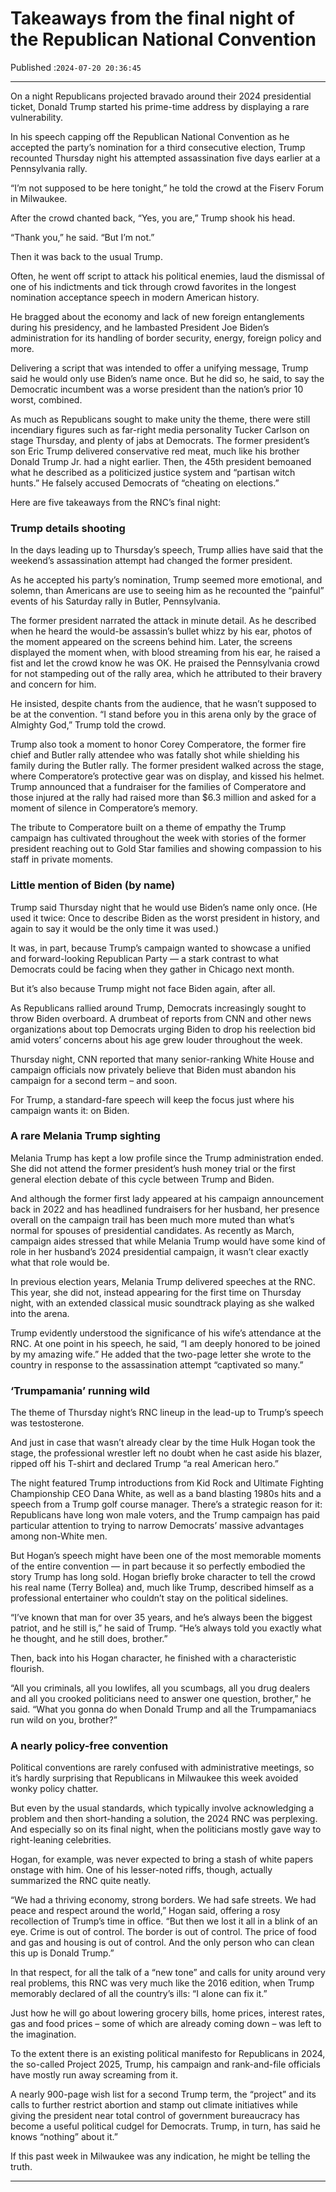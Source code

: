 # Takeaways from the final night of the Republican National Convention

Published :`2024-07-20 20:36:45`

---

On a night Republicans projected bravado around their 2024 presidential ticket, Donald Trump started his prime-time address by displaying a rare vulnerability.

In his speech capping off the Republican National Convention as he accepted the party’s nomination for a third consecutive election, Trump recounted Thursday night his attempted assassination five days earlier at a Pennsylvania rally.

“I’m not supposed to be here tonight,” he told the crowd at the Fiserv Forum in Milwaukee.

After the crowd chanted back, “Yes, you are,” Trump shook his head.

“Thank you,” he said. “But I’m not.”

Then it was back to the usual Trump.

Often, he went off script to attack his political enemies, laud the dismissal of one of his indictments and tick through crowd favorites in the longest nomination acceptance speech in modern American history.

He bragged about the economy and lack of new foreign entanglements during his presidency, and he lambasted President Joe Biden’s administration for its handling of border security, energy, foreign policy and more.

Delivering a script that was intended to offer a unifying message, Trump said he would only use Biden’s name once. But he did so, he said, to say the Democratic incumbent was a worse president than the nation’s prior 10 worst, combined.

As much as Republicans sought to make unity the theme, there were still incendiary figures such as far-right media personality Tucker Carlson on stage Thursday, and plenty of jabs at Democrats. The former president’s son Eric Trump delivered conservative red meat, much like his brother Donald Trump Jr. had a night earlier. Then, the 45th president bemoaned what he described as a politicized justice system and “partisan witch hunts.” He falsely accused Democrats of “cheating on elections.”

Here are five takeaways from the RNC’s final night:

### Trump details shooting

In the days leading up to Thursday’s speech, Trump allies have said that the weekend’s assassination attempt had changed the former president.

As he accepted his party’s nomination, Trump seemed more emotional, and solemn, than Americans are use to seeing him as he recounted the “painful” events of his Saturday rally in Butler, Pennsylvania.

The former president narrated the attack in minute detail. As he described when he heard the would-be assassin’s bullet whizz by his ear, photos of the moment appeared on the screens behind him. Later, the screens displayed the moment when, with blood streaming from his ear, he raised a fist and let the crowd know he was OK. He praised the Pennsylvania crowd for not stampeding out of the rally area, which he attributed to their bravery and concern for him.

He insisted, despite chants from the audience, that he wasn’t supposed to be at the convention. “I stand before you in this arena only by the grace of Almighty God,” Trump told the crowd.

Trump also took a moment to honor Corey Comperatore, the former fire chief and Butler rally attendee who was fatally shot while shielding his family during the Butler rally. The former president walked across the stage, where Comperatore’s protective gear was on display, and kissed his helmet. Trump announced that a fundraiser for the families of Comperatore and those injured at the rally had raised more than $6.3 million and asked for a moment of silence in Comperatore’s memory.

The tribute to Comperatore built on a theme of empathy the Trump campaign has cultivated throughout the week with stories of the former president reaching out to Gold Star families and showing compassion to his staff in private moments.

### Little mention of Biden (by name)

Trump said Thursday night that he would use Biden’s name only once. (He used it twice: Once to describe Biden as the worst president in history, and again to say it would be the only time it was used.)

It was, in part, because Trump’s campaign wanted to showcase a unified and forward-looking Republican Party — a stark contrast to what Democrats could be facing when they gather in Chicago next month.

But it’s also because Trump might not face Biden again, after all.

As Republicans rallied around Trump, Democrats increasingly sought to throw Biden overboard. A drumbeat of reports from CNN and other news organizations about top Democrats urging Biden to drop his reelection bid amid voters’ concerns about his age grew louder throughout the week.

Thursday night, CNN reported that many senior-ranking White House and campaign officials now privately believe that Biden must abandon his campaign for a second term – and soon.

For Trump, a standard-fare speech will keep the focus just where his campaign wants it: on Biden.

### A rare Melania Trump sighting

Melania Trump has kept a low profile since the Trump administration ended. She did not attend the former president’s hush money trial or the first general election debate of this cycle between Trump and Biden.

And although the former first lady appeared at his campaign announcement back in 2022 and has headlined fundraisers for her husband, her presence overall on the campaign trail has been much more muted than what’s normal for spouses of presidential candidates. As recently as March, campaign aides stressed that while Melania Trump would have some kind of role in her husband’s 2024 presidential campaign, it wasn’t clear exactly what that role would be.

In previous election years, Melania Trump delivered speeches at the RNC. This year, she did not, instead appearing for the first time on Thursday night, with an extended classical music soundtrack playing as she walked into the arena.

Trump evidently understood the significance of his wife’s attendance at the RNC. At one point in his speech, he said, “I am deeply honored to be joined by my amazing wife.” He added that the two-page letter she wrote to the country in response to the assassination attempt “captivated so many.”

### ‘Trumpamania’ running wild

The theme of Thursday night’s RNC lineup in the lead-up to Trump’s speech was testosterone.

And just in case that wasn’t already clear by the time Hulk Hogan took the stage, the professional wrestler left no doubt when he cast aside his blazer, ripped off his T-shirt and declared Trump “a real American hero.”

The night featured Trump introductions from Kid Rock and Ultimate Fighting Championship CEO Dana White, as well as a band blasting 1980s hits and a speech from a Trump golf course manager. There’s a strategic reason for it: Republicans have long won male voters, and the Trump campaign has paid particular attention to trying to narrow Democrats’ massive advantages among non-White men.

But Hogan’s speech might have been one of the most memorable moments of the entire convention — in part because it so perfectly embodied the story Trump has long sold. Hogan briefly broke character to tell the crowd his real name (Terry Bollea) and, much like Trump, described himself as a professional entertainer who couldn’t stay on the political sidelines.

“I’ve known that man for over 35 years, and he’s always been the biggest patriot, and he still is,” he said of Trump. “He’s always told you exactly what he thought, and he still does, brother.”

Then, back into his Hogan character, he finished with a characteristic flourish.

“All you criminals, all you lowlifes, all you scumbags, all you drug dealers and all you crooked politicians need to answer one question, brother,” he said. “What you gonna do when Donald Trump and all the Trumpamaniacs run wild on you, brother?”

### A nearly policy-free convention

Political conventions are rarely confused with administrative meetings, so it’s hardly surprising that Republicans in Milwaukee this week avoided wonky policy chatter.

But even by the usual standards, which typically involve acknowledging a problem and then short-handing a solution, the 2024 RNC was perplexing. And especially so on its final night, when the politicians mostly gave way to right-leaning celebrities.

Hogan, for example, was never expected to bring a stash of white papers onstage with him. One of his lesser-noted riffs, though, actually summarized the RNC quite neatly.

“We had a thriving economy, strong borders. We had safe streets. We had peace and respect around the world,” Hogan said, offering a rosy recollection of Trump’s time in office. “But then we lost it all in a blink of an eye. Crime is out of control. The border is out of control. The price of food and gas and housing is out of control. And the only person who can clean this up is Donald Trump.”

In that respect, for all the talk of a “new tone” and calls for unity around very real problems, this RNC was very much like the 2016 edition, when Trump memorably declared of all the country’s ills: “I alone can fix it.”

Just how he will go about lowering grocery bills, home prices, interest rates, gas and food prices – some of which are already coming down – was left to the imagination.

To the extent there is an existing political manifesto for Republicans in 2024, the so-called Project 2025, Trump, his campaign and rank-and-file officials have mostly run away screaming from it.

A nearly 900-page wish list for a second Trump term, the “project” and its calls to further restrict abortion and stamp out climate initiatives while giving the president near total control of government bureaucracy has become a useful political cudgel for Democrats. Trump, in turn, has said he knows “nothing” about it.”

If this past week in Milwaukee was any indication, he might be telling the truth.

---

